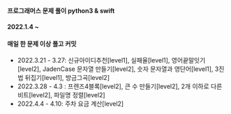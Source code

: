 #### 프로그래머스 문제 풀이 python3 & swift
#### 2022.1.4 ~
#### 매일 한 문제 이상 풀고 커밋

- 2022.3.21 - 3.27: 신규아이디추천[level1], 실패율[level1], 영어끝말잇기[level2], JadenCase 문자열 만들기[level2], 숫자 문자열과 영단어[level1], 3진법 뒤집기[level1], 방금그곡[level2]
- 2022.3.28 - 4.3 : 프렌즈4블록[level2], 큰 수 만들기[level2], 2개 이하로 다른 비트[level2], 파일명 정렬[level2]
- 2022.4.4 - 4.10: 주차 요금 계산[level2]